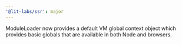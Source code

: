 ```yaml
---
'@lit-labs/ssr': major
---
```


ModuleLoader now provides a default VM global context object which provides basic globals that are available in both Node and browsers.
